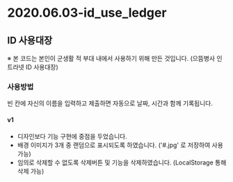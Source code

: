 # 2020.06.03-id_use_ledger

## ID 사용대장

※ 본 코드는 본인이 군생활 적 부대 내에서 사용하기 위해 만든 것입니다. (으뜸병사 인트라넷 ID 사용대장)

### 사용방법
빈 칸에 자신의 이름을 입력하고 제출하면 자동으로 날짜, 시간과 함께 기록됩니다.

#### v1
- 디자인보다 기능 구현에 중점을 두었습니다.
- 배경 이미지가 3개 중 랜덤으로 표시되도록 하였습니다. ('#.jpg' 로 저장하여 사용 가능)
- 임의로 삭제할 수 없도록 삭제버튼 및 기능을 삭제하였습니다. (LocalStorage 통해 삭제 가능)
